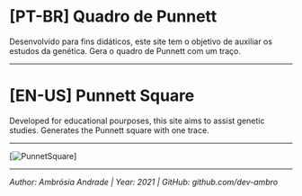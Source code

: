 # [PT-BR] Quadro de Punnett

Desenvolvido para fins didáticos, este site tem o objetivo de auxiliar os estudos da genética. Gera o quadro de Punnett com um traço.

-------------------------------------------------------------

# [EN-US] Punnett Square

Developed for educational pourposes, this site aims to assist genetic studies. Generates the Punnett square with one trace.

-------------------------------------------------------------

[![PunnetSquare](https://github.com/dev-ambro/PunnettSquare/blob/master/media/PunnettSquare-v1.0.gif)]

-------------------------------------------------------------

*Author: Ambrósia Andrade  |  Year: 2021  |  GitHub: github.com/dev-ambro*
